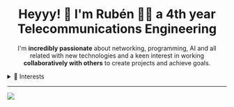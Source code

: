 <h1 align='center'>
  Heyyy! 👋 I'm Rubén 👨‍💻 a 4th year Telecommunications Engineering
</h1>

<p align='center'>
  I'm <b>incredibly passionate</b> about networking, programming, AI and all related with new technologies and a keen interest in working <b>collaboratively with others</b> to create projects and achieve goals.
</p>

<details>
  <summary>🦀 Interests</summary>
  </br>
  <ul>
  <li>Networking (network deployment, network managment, etc...).</li>
  <li>Java and web development</li>
  <li>Artifficial Inteligence & New Technologies</li>
  </ul>
</details>

-----

<a href="www.linkedin.com/in/ruben-castro-gonzalez">
  <img src="https://img.shields.io/badge/linkedin-%230077B5.svg?&style=for-the-badge&logo=linkedin&logoColor=white" />
</a>
